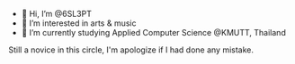 - 👋 Hi, I’m @6SL3PT
- 👀 I’m interested in arts & music
- 🌱 I’m currently studying Applied Computer Science @KMUTT, Thailand

Still a novice in this circle, I'm apologize if I had done any mistake.
